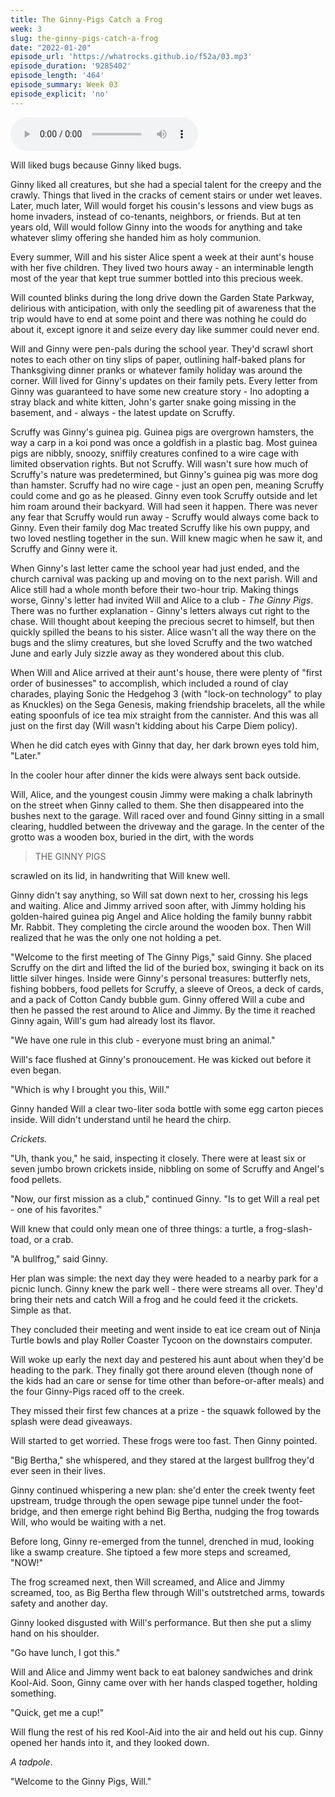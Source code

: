 ```yaml
---
title: The Ginny-Pigs Catch a Frog
week: 3
slug: the-ginny-pigs-catch-a-frog
date: "2022-01-20"
episode_url: 'https://whatrocks.github.io/f52a/03.mp3'
episode_duration: '9285402'
episode_length: '464'
episode_summary: Week 03
episode_explicit: 'no'
---
```


<audio controls="controls">
  <source type="audio/mp3" src="https://whatrocks.github.io/f52a/03.mp3"></source>
</audio>

Will liked bugs because Ginny liked bugs.

Ginny liked all creatures, but she had a special talent for the creepy and the crawly. Things that lived in the cracks of cement stairs or under wet leaves. Later, much later, Will would forget his cousin's lessons and view bugs as home invaders, instead of co-tenants, neighbors, or friends. But at ten years old, Will would follow Ginny into the woods for anything and take whatever slimy offering she handed him as holy communion.

Every summer, Will and his sister Alice spent a week at their aunt's house with her five children. They lived two hours away - an interminable length most of the year that kept true summer bottled into this precious week.

Will counted blinks during the long drive down the Garden State Parkway, delirious with anticipation, with only the seedling pit of awareness that the trip would have to end at some point and there was nothing he could do about it, except ignore it and seize every day like summer could never end.

Will and Ginny were pen-pals during the school year. They'd scrawl short notes to each other on tiny slips of paper, outlining half-baked plans for Thanksgiving dinner pranks or whatever family holiday was around the corner. Will lived for Ginny's updates on their family pets. Every letter from Ginny was guaranteed to have some new creature story - Ino adopting a stray black and white kitten, John's garter snake going missing in the basement, and - always - the latest update on Scruffy.

Scruffy was Ginny's guinea pig. Guinea pigs are overgrown hamsters, the way a carp in a koi pond was once a goldfish in a plastic bag. Most guinea pigs are nibbly, snoozy, sniffily creatures confined to a wire cage with limited observation rights. But not Scruffy. Will wasn't sure how much of Scruffy's nature was predetermined, but Ginny's guinea pig was more dog than hamster. Scruffy had no wire cage - just an open pen, meaning Scruffy could come and go as he pleased. Ginny even took Scruffy outside and let him roam around their backyard. Will had seen it happen. There was never any fear that Scruffy would run away - Scruffy would always come back to Ginny. Even their family dog Mac treated Scruffy like his own puppy, and two loved nestling together in the sun. Will knew magic when he saw it, and Scruffy and Ginny were it.

When Ginny's last letter came the school year had just ended, and the church carnival was packing up and moving on to the next parish. Will and Alice still had a whole month before their two-hour trip. Making things worse, Ginny's letter had invited Will and Alice to a club - *The Ginny Pigs*. There was no further explanation - Ginny's letters always cut right to the chase. Will thought about keeping the precious secret to himself, but then quickly spilled the beans to his sister. Alice wasn't all the way there on the bugs and the slimy creatures, but she loved Scruffy and the two watched June and early July sizzle away as they wondered about this club.

When Will and Alice arrived at their aunt's house, there were plenty of "first order of businesses" to accomplish, which included a round of clay charades, playing Sonic the Hedgehog 3 (with "lock-on technology" to play as Knuckles) on the Sega Genesis, making friendship bracelets, all the while eating spoonfuls of ice tea mix straight from the cannister. And this was all just on the first day (Will wasn't kidding about his Carpe Diem policy).

When he did catch eyes with Ginny that day, her dark brown eyes told him, "Later."

In the cooler hour after dinner the kids were always sent back outside.

Will, Alice, and the youngest cousin Jimmy were making a chalk labrinyth on the street when Ginny called to them. She then disappeared into the bushes next to the garage. Will raced over and found Ginny sitting in a small clearing, huddled between the driveway and the garage. In the center of the grotto was a wooden box, buried in the dirt, with the words

> THE GINNY PIGS

scrawled on its lid, in handwriting that Will knew well.

Ginny didn't say anything, so Will sat down next to her, crossing his legs and waiting. Alice and Jimmy arrived soon after, with Jimmy holding his golden-haired guinea pig Angel and Alice holding the family bunny rabbit Mr. Rabbit. They completing the circle around the wooden box. Then Will realized that he was the only one not holding a pet.

"Welcome to the first meeting of The Ginny Pigs," said Ginny. She placed Scruffy on the dirt and lifted the lid of the buried box, swinging it back on its little silver hinges. Inside were Ginny's personal treasures: butterfly nets, fishing bobbers, food pellets for Scruffy, a sleeve of Oreos, a deck of cards, and a pack of Cotton Candy bubble gum. Ginny offered Will a cube and then he passed the rest around to Alice and Jimmy. By the time it reached Ginny again, Will's gum had already lost its flavor.

"We have one rule in this club - everyone must bring an animal."

Will's face flushed at Ginny's pronoucement. He was kicked out before it even began.

"Which is why I brought you this, Will."

Ginny handed Will a clear two-liter soda bottle with some egg carton pieces inside. Will didn't understand until he heard the chirp.

*Crickets.*

"Uh, thank you," he said, inspecting it closely. There were at least six or seven jumbo brown crickets inside, nibbling on some of Scruffy and Angel's food pellets.

"Now, our first mission as a club," continued Ginny. "Is to get Will a real pet - one of his favorites."

Will knew that could only mean one of three things: a turtle, a frog-slash-toad, or a crab.

"A bullfrog," said Ginny.

Her plan was simple: the next day they were headed to a nearby park for a picnic lunch. Ginny knew the park well - there were streams all over. They'd bring their nets and catch Will a frog and he could feed it the crickets. Simple as that.

They concluded their meeting and went inside to eat ice cream out of Ninja Turtle bowls and play Roller Coaster Tycoon on the downstairs computer.

Will woke up early the next day and pestered his aunt about when they'd be heading to the park. They finally got there around eleven (though none of the kids had an care or sense for time other than before-or-after meals) and the four Ginny-Pigs raced off to the creek.

They missed their first few chances at a prize - the squawk followed by the splash were dead giveaways.

Will started to get worried. These frogs were too fast. Then Ginny pointed.

"Big Bertha," she whispered, and they stared at the largest bullfrog they'd ever seen in their lives.

Ginny continued whispering a new plan: she'd enter the creek twenty feet upstream, trudge through the open sewage pipe tunnel under the foot-bridge, and then emerge right behind Big Bertha, nudging the frog towards Will, who would be waiting with a net.

Before long, Ginny re-emerged from the tunnel, drenched in mud, looking like a swamp creature. She tiptoed a few more steps and screamed, "NOW!"

The frog screamed next, then Will screamed, and Alice and Jimmy screamed, too, as Big Bertha flew through Will's outstretched arms, towards safety and another day.

Ginny looked disgusted with Will's performance. But then she put a slimy hand on his shoulder.

"Go have lunch, I got this."

Will and Alice and Jimmy went back to eat baloney sandwiches and drink Kool-Aid. Soon, Ginny came over with her hands clasped together, holding something.

"Quick, get me a cup!"

Will flung the rest of his red Kool-Aid into the air and held out his cup. Ginny opened her hands into it, and they looked down.

*A tadpole*.

"Welcome to the Ginny Pigs, Will."
